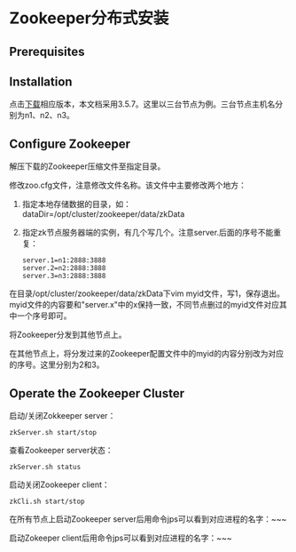 # Zookeeper分布式安装

## Prerequisites

## Installation

点击[下载](http://archive.apache.org/dist/zookeeper/)相应版本，本文档采用3.5.7。这里以三台节点为例。三台节点主机名分别为n1、n2、n3。

## Configure Zookeeper

解压下载的Zookeeper压缩文件至指定目录。

修改zoo.cfg文件，注意修改文件名称。该文件中主要修改两个地方：

1. 指定本地存储数据的目录，如：dataDir=/opt/cluster/zookeeper/data/zkData

2. 指定zk节点服务器端的实例，有几个写几个。注意server.后面的序号不能重复：

   ```shell
   server.1=n1:2888:3888
   server.2=n2:2888:3888
   server.3=n3:2888:3888
   ```

在目录/opt/cluster/zookeeper/data/zkData下vim myid文件，写1，保存退出。myid文件的内容要和"server.x"中的x保持一致，不同节点删过的myid文件对应其中一个序号即可。

将Zookeeper分发到其他节点上。

在其他节点上，将分发过来的Zookeeper配置文件中的myid的内容分别改为对应的序号。这里分别为2和3。

## Operate the Zookeeper Cluster

启动/关闭Zokkeeper server：

```shell
zkServer.sh start/stop
```

查看Zookeeper server状态：

```shell
zkServer.sh status
```

启动关闭Zookeeper client：

```shell
zkCli.sh start/stop
```

在所有节点上启动Zookeeper server后用命令jps可以看到对应进程的名字：~~~

启动Zokeeper client后用命令jps可以看到对应进程的名字：~~~







